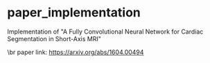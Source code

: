 # paper_implementation

Implementation of "A Fully Convolutional Neural Network for Cardiac Segmentation in Short-Axis MRI"

\br
paper link: https://arxiv.org/abs/1604.00494 

